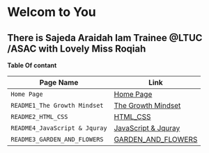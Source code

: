   # Welcom to You 
  
  ## There is Sajeda Araidah Iam Trainee @LTUC /ASAC with Lovely Miss  Roqiah     


**Table Of contant**

|  Page Name | Link |
| --- | --- |
| `Home Page` | [Home Page](https://sajeda-araidah.github.io/reading-notes/) |
|`README1_The Growth Mindset `|[The Growth Mindset ](https://sajeda-araidah.github.io/reading-notes/README2_The_Growth_Mindset)|
| `README2_HTML_CSS` | [HTML_CSS](https://sajeda-araidah.github.io/reading-notes/README3_HTML_CSS)   |
|`README4_JavaScript & Jquray`|[JavaScript & Jquray]()|
|`README3_GARDEN_AND_FLOWERS`|[GARDEN_AND_FLOWERS](https://sajeda-araidah.github.io/lab03/)|













